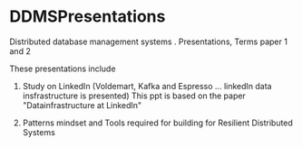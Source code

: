 # DDMSPresentations
Distributed database management systems . Presentations, Terms paper 1 and 2

These presentations include

1) Study on LinkedIn (Voldemart, Kafka and Espresso ... linkedIn data insfrastructure is presented) 
This ppt is based on the paper "Datainfrastructure at LinkedIn"

2) Patterns mindset and Tools required for building for Resilient Distributed Systems
